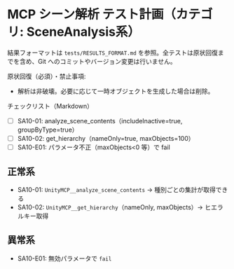 # MCP シーン解析 テスト計画（カテゴリ: SceneAnalysis系）

結果フォーマットは `tests/RESULTS_FORMAT.md` を参照。全テストは原状回復までを含め、Git へのコミットやバージョン変更は行いません。

原状回復（必須）・禁止事項:
- 解析は非破壊。必要に応じて一時オブジェクトを生成した場合は削除。

チェックリスト（Markdown）
- [ ] SA10-01: analyze_scene_contents（includeInactive=true, groupByType=true）
- [ ] SA10-02: get_hierarchy（nameOnly=true, maxObjects=100）
- [ ] SA10-E01: パラメータ不正（maxObjects<0 等）で fail

## 正常系

- SA10-01: `UnityMCP__analyze_scene_contents` → 種別ごとの集計が取得できる
- SA10-02: `UnityMCP__get_hierarchy`（nameOnly, maxObjects）→ ヒエラルキー取得

## 異常系

- SA10-E01: 無効パラメータで `fail`
